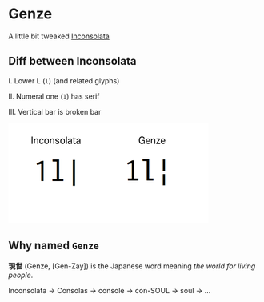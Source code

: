 # Genze
A little bit tweaked [Inconsolata](http://levien.com/type/myfonts/inconsolata.html)

## Diff between Inconsolata
I. Lower L (`l`) (and related glyphs)

II. Numeral one (`1`) has serif

III. Vertical bar is broken bar

![diff image](diff.png)

## Why named `Genze`
**現世** (Genze, \[Gen-Zay\]) is the Japanese word meaning *the world for living people*.

Inconsolata -> Consolas -> console -> con-SOUL -> soul -> ...

